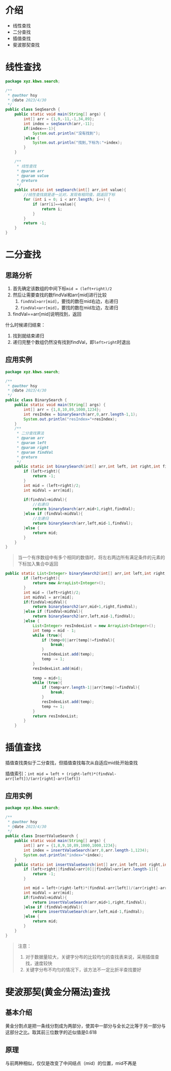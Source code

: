 # 介绍

- 线性查找
- 二分查找
- 插值查找
- 斐波那契查找

# 线性查找

```java
package xyz.kbws.search;

/**
 * @author hsy
 * @date 2023/4/30
 */
public class SeqSearch {
    public static void main(String[] args) {
        int[] arr = {1,9,-11,-1,34,89};
        int index = seqSearch(arr,-11);
        if(index==-1){
            System.out.println("没有找到");
        }else {
            System.out.println("找到,下标为:"+index);
        }
    }

    /**
     * 线性查找
     * @param arr
     * @param value
     * @return
     */
    public static int seqSearch(int[] arr,int value){
        //线性查找就是逐一比对，发现有相同值，就返回下标
        for (int i = 0; i < arr.length; i++) {
            if (arr[i]==value){
                return i;
            }
        }
        return -1;
    }
}
```



# 二分查找

## 思路分析

1. 首先确定该数组的中间下标`mid = (left+right)/2`
2. 然后让需要查找的数findVal和arr[mid]进行比较
    1. `findVal>arr[mid]`，要找的数在mid右边，右递归
    2. `findVal<arr[mid]`，要找的数在mid左边，左递归
3. findVal==arr[mid]说明找到，返回

什么时候递归结束：

1. 找到就结束递归
2. 递归完整个数组仍然没有找到findVal，即`left>right`时退出

## 应用实例

```java
package xyz.kbws.search;

/**
 * @author hsy
 * @date 2023/4/30
 */
public class BinarySearch {
    public static void main(String[] args) {
        int[] arr = {1,8,10,89,1000,1234};
        int resIndex = binarySearch(arr,0,arr.length-1,1);
        System.out.println("resIndex="+resIndex);
    }
    /**
     * 二分查找算法
     * @param arr
     * @param left
     * @param right
     * @param findVal
     * @return
     */
    public static int binarySearch(int[] arr,int left, int right,int findVal){
        if (left>right){
            return -1;
        }
        int mid = (left+right)/2;
        int midVal = arr[mid];

        if(findVal>midVal){
            //右递归
            return binarySearch(arr,mid+1,right,findVal);
        }else if (findVal<midVal){
            //左递归
            return binarySearch(arr,left,mid-1,findVal);
        }else {
            return mid;
        }
    }
}
```

> 当一个有序数组中有多个相同的数值时，将左右两边所有满足条件的元素的下标加入集合中返回

```java
public static List<Integer> binarySearch2(int[] arr,int left,int right, int findVal){
        if (left>right){
            return new ArrayList<Integer>();
        }
        int mid = (left+right)/2;
        int midVal = arr[mid];
        if(findVal>midVal){
            return binarySearch2(arr,mid+1,right,findVal);
        }else if (findVal<midVal){
            return binarySearch2(arr,left,mid-1,findVal);
        }else {
            List<Integer> resIndexList = new ArrayList<Integer>();
            int temp = mid - 1;
            while (true){
                if (temp<0||arr[temp]!=findVal){
                    break;
                }
                resIndexList.add(temp);
                temp -= 1;
            }
            resIndexList.add(mid);
            
            temp = mid+1;
            while (true){
                if (temp>arr.length-1||arr[temp]!=findVal){
                    break;
                }
                resIndexList.add(temp);
                temp += 1;
            }
            return resIndexList;
        }
    }
```



# 插值查找

插值查找类似于二分查找，但插值查找每次从自适应mid处开始查找

插值索引：`int mid = left + (right-left)*(findVal-arr[left])/(arr[right]-arr[left])`

## 应用实例

```java
package xyz.kbws.search;

/**
 * @author hsy
 * @date 2023/4/30
 */
public class InsertValueSearch {
    public static void main(String[] args) {
        int[] arr = {1,8,9,10,89,1000,1000,1234};
        int index = insertValueSearch(arr,0,arr.length-1,1234);
        System.out.println("index="+index);
    }
    public static int insertValueSearch(int[] arr,int left,int right,int findVal){
        if (left>right||findVal<arr[0]||findVal>arr[arr.length-1]){
            return -1;
        }

        int mid = left+(right-left)*(findVal-arr[left])/(arr[right]-arr[left]);
        int midVal = arr[mid];
        if(findVal>midVal){
            return insertValueSearch(arr,mid+1,right,findVal);
        }else if (findVal<midVal){
            return insertValueSearch(arr,left,mid-1,findVal);
        }else {
            return mid;
        }
    }
}
```

> 注意：
>
> 1. 对于数据量较大，关键字分布的比较均匀的查找表来说，采用插值查找，速度较快
> 2. 关键字分布不均匀的情况下，该方法不一定比折半查找要好



# 斐波那契(黄金分隔法)查找

## 基本介绍

黄金分割点是把一条线分割成为两部分，使其中一部分与全长之比等于另一部分与这部分之比。取其前三位数字的近似值是0.618

## 原理

与前两种相似，仅仅是改变了中间结点（mid）的位置，mid不再是











